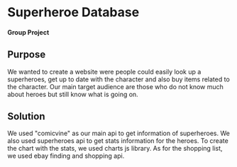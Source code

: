 # Superheroe Database 
#### Group Project


## Purpose
We wanted to create a website were people could easily look up a superheroes, get up to date with the character and also buy items related to the character. Our main target audience are those who do not know much about heroes but still know what is going on.

## Solution
We used "comicvine" as our main api to get information of superheroes. We also used superheroes api to get stats information for the heroes. To create the chart with the stats, we used charts js library. As for the shopping list, we used ebay finding and shopping api.
